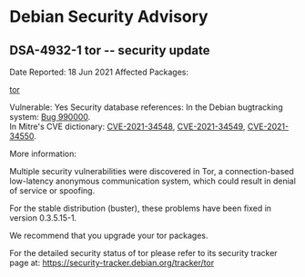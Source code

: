 
Debian Security Advisory
========================


DSA-4932-1 tor -- security update
---------------------------------



Date Reported:
18 Jun 2021
Affected Packages:

[tor](https://packages.debian.org/src:tor)

Vulnerable:
Yes
Security database references:
In the Debian bugtracking system: [Bug 990000](https://bugs.debian.org/cgi-bin/bugreport.cgi?bug=990000).  
In Mitre's CVE dictionary: [CVE-2021-34548](https://security-tracker.debian.org/tracker/CVE-2021-34548), [CVE-2021-34549](https://security-tracker.debian.org/tracker/CVE-2021-34549), [CVE-2021-34550](https://security-tracker.debian.org/tracker/CVE-2021-34550).  

More information:

Multiple security vulnerabilities were discovered in Tor, a
connection-based low-latency anonymous communication system, which
could result in denial of service or spoofing.


For the stable distribution (buster), these problems have been fixed in
version 0.3.5.15-1.


We recommend that you upgrade your tor packages.


For the detailed security status of tor please refer to
its security tracker page at:
<https://security-tracker.debian.org/tracker/tor>





